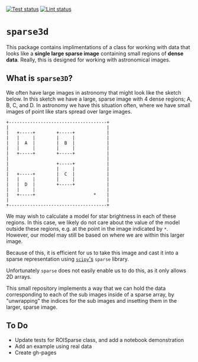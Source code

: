 <a href="https://github.com/christinahedges/sparse3d/actions/workflows/pytest.yml"><img src="https://github.com/christinahedges/sparse3d/workflows/pytest/badge.svg" alt="Test status"/></a>
<a href="https://github.com/christinahedges/sparse3d/actions/workflows/lint.yml"><img src="https://github.com/christinahedges/sparse3d/workflows/lint/badge.svg" alt="Lint status"/></a>

# `sparse3d`

This package contains implimentations of a class for working with data that looks like a **single large sparse image** containing small regions of **dense data**. Really, this is designed for working with astronomical images.

## What is `sparse3D`?

We often have large images in astronomy that might look like the sketch below. In this sketch we have a large, sparse image with 4 dense regions; A, B, C, and D. In astronomy we have this situation often, where we have small images of point like stars spread over large images.

```
+-------------------------------------+
|                                     |
|   +-----+        +-----+            |
|   |     |        |     |            |
|   |  A  |        |  B  |            |
|   |     |        |     |            |
|   +-----+        +-----+            |
|                                     |
|                  +-----+            |
|                  |     |            |
|   +-----+        |  C  |            |
|   |     |        |     |            |
|   |  D  |        +-----+            |
|   |     |                           |
|   +-----+                      *    |
|                                     |
+-------------------------------------+
```

We may wish to calculate a model for star brightness in each of these regions. In this case, we likely do not care about the value of the model outside these regions, e.g. at the point in the image indicated by `*`. However, our model may still be based on where we are within this larger image.

Because of this, it is efficient for us to take this image and cast it into a sparse representation using [`scipy`'s](https://scipy.org/) `sparse` library.

Unfortunately `sparse` does not easily enable us to do this, as it only allows 2D arrays.

This small repository implements a way that we can hold the data corresponding to each of the sub images inside of a sparse array, by "unwrapping" the indices for the sub images and insetting them in the larger, sparse image.

## To Do

* Update tests for ROISparse class, and add a notebook demonstration
* Add an example using real data
* Create gh-pages
